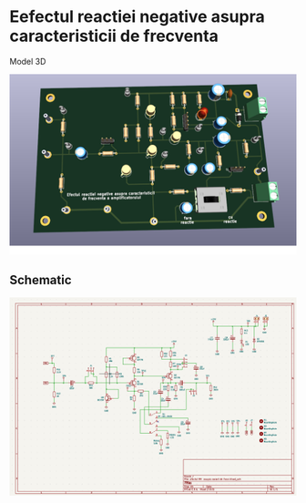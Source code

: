 # Eefectul reactiei negative asupra caracteristicii de frecventa

Model 3D

![](docs/3dmodel.png)

## Schematic
![](docs/schematic.png)

